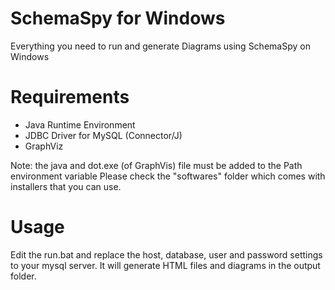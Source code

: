SchemaSpy for Windows
=========================

Everything you need to run and generate Diagrams using SchemaSpy on Windows


Requirements
============

* Java Runtime Environment
* JDBC Driver for MySQL (Connector/J)
* GraphViz

Note: the java and dot.exe (of GraphVis) file must be added to the Path environment variable
Please check the "softwares" folder which comes with installers that you can use.

Usage
=====

Edit the run.bat and replace the host, database, user and password settings to your mysql server.
It will generate HTML files and diagrams in the output folder.
